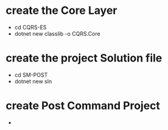 # create the Core Layer
- cd CQRS-ES
- dotnet new classlib -o CQRS.Core

# create the project Solution file
- cd SM-POST
- dotnet new sln

# create Post Command Project
- 